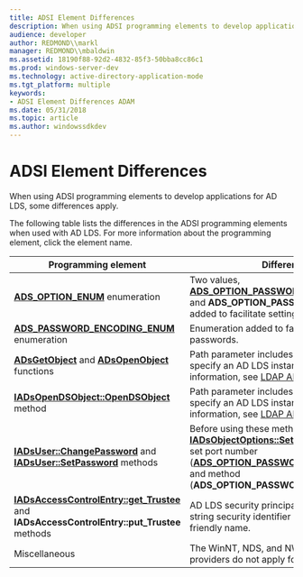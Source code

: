 ```yaml
---
title: ADSI Element Differences
description: When using ADSI programming elements to develop applications for AD LDS, some differences apply.
audience: developer
author: REDMOND\\markl
manager: REDMOND\\mbaldwin
ms.assetid: 18190f88-92d2-4832-85f3-50bba8cc86c1
ms.prod: windows-server-dev
ms.technology: active-directory-application-mode
ms.tgt_platform: multiple
keywords:
- ADSI Element Differences ADAM
ms.date: 05/31/2018
ms.topic: article
ms.author: windowssdkdev
---
```


# ADSI Element Differences

When using ADSI programming elements to develop applications for AD LDS, some differences apply.

The following table lists the differences in the ADSI programming elements when used with AD LDS. For more information about the programming element, click the element name.



| Programming element                                                                                                                           | Difference                                                                                                                                                                                                                                          |
|-----------------------------------------------------------------------------------------------------------------------------------------------|-----------------------------------------------------------------------------------------------------------------------------------------------------------------------------------------------------------------------------------------------------|
| [**ADS\_OPTION\_ENUM**](https://msdn.microsoft.com/library/aa772273) enumeration                                                                                     | Two values, [**ADS\_OPTION\_PASSWORD\_PORTNUMBER**](https://msdn.microsoft.com/library/aa772273) and **ADS\_OPTION\_PASSWORD\_METHOD**, added to facilitate setting passwords.                                                                                             |
| [**ADS\_PASSWORD\_ENCODING\_ENUM**](https://msdn.microsoft.com/library/aa772274) enumeration                                                              | Enumeration added to facilitate setting passwords.                                                                                                                                                                                                  |
| [**ADsGetObject**](https://msdn.microsoft.com/library/aa772184) and [**ADsOpenObject**](https://msdn.microsoft.com/library/aa772238) functions                                                   | Path parameter includes a port number to specify an AD LDS instance. For more information, see [LDAP ADsPath](https://msdn.microsoft.com/library/aa746384).                                                                                                                   |
| [**IADsOpenDSObject::OpenDSObject**](https://msdn.microsoft.com/library/aa706065) method                                                               | Path parameter includes a port number to specify an AD LDS instance. For more information, see [LDAP ADsPath](https://msdn.microsoft.com/library/aa746384).                                                                                                                   |
| [**IADsUser::ChangePassword**](https://msdn.microsoft.com/library/aa746341) and [**IADsUser::SetPassword**](https://msdn.microsoft.com/library/aa746344) methods               | Before using these methods, call the [**IADsObjectOptions::SetOption**](https://msdn.microsoft.com/library/aa706061) method to set port number ([**ADS\_OPTION\_PASSWORD\_PORTNUMBER**](https://msdn.microsoft.com/library/aa772273)) and method (**ADS\_OPTION\_PASSWORD\_METHOD**). |
| [**IADsAccessControlEntry::get\_Trustee**](https://msdn.microsoft.com/library/aa705952) and **IADsAccessControlEntry::put\_Trustee** methods | AD LDS security principal names use a string security identifier (SID) rather than a friendly name.                                                                                                                                                 |
| Miscellaneous                                                                                                                                 | The WinNT, NDS, and NWCOMPAT providers do not apply for AD LDS.                                                                                                                                                                                     |



 

 

 




